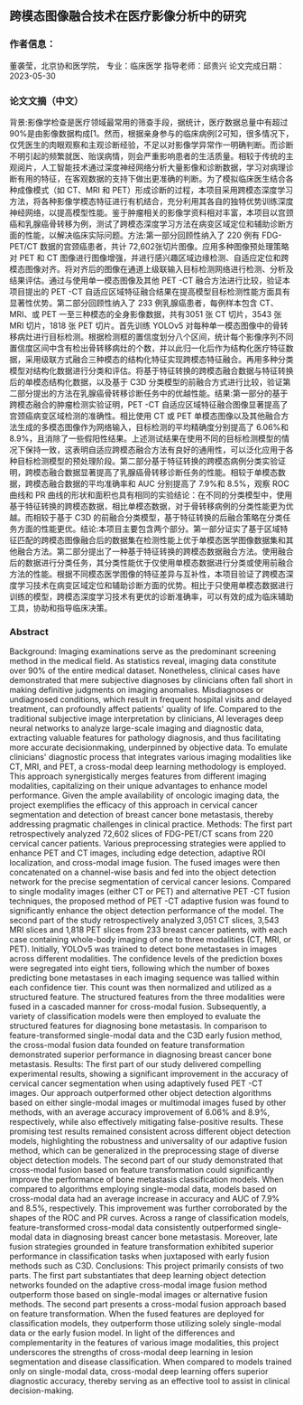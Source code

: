 ## 跨模态图像融合技术在医疗影像分析中的研究

### 作者信息：

董袭莹，北京协和医学院， 专业：临床医学
指导老师：邱贵兴
论文完成日期：2023-05-30

### 论文文摘（中文）

背景:影像学检查是医疗领域最常用的筛查手段，据统计，医疗数据总量中有超过90%是由影像数据构成[1。然而，根据亲身参与的临床病例[2可知，很多情况下，仅凭医生的肉眼观察和主观诊断经验，不足以对影像学异常作一明确判断。而诊断不明引起的频繁就医、贻误病情，则会严重影响患者的生活质量。相较于传统的主观阅片，人工智能技术通过深度神经网络分析大量影像和诊断数据，学习对病理诊断有用的特征，在客观数据的支持下做出更准确的判断。为了模拟临床医生结合各种成像模式（如 CT、MRI 和 PET）形成诊断的过程，本项目采用跨模态深度学习方法，将各种影像学模态特征进行有机结合，充分利用其各自的独特优势训练深度神经网络，以提高模型性能。鉴于肿瘤相关的影像学资料相对丰富，本项目以宫颈癌和乳腺癌骨转移为例，测试了跨模态深度学习方法在病变区域定位和辅助诊断方面的性能，以解决临床实际问题。方法:第一部分回顾性纳入了 220 例有 FDG-PET/CT 数据的宫颈癌患者，共计 72,602张切片图像。应用多种图像预处理策略对 PET 和 CT 图像进行图像增强，并进行感兴趣区域边缘检测、自适应定位和跨模态图像对齐。将对齐后的图像在通道上级联输入目标检测网络进行检测、分析及结果评估。通过与使用单一模态图像及其他 PET -CT 融合方法进行比较，验证本项目提出的 PET -CT 自适应区域特征融合结果在提高模型目标检测性能方面具有显著性优势。第二部分回顾性纳入了 233 例乳腺癌患者，每例样本包含 CT、MRI、或 PET 一至三种模态的全身影像数据，共有3051 张 CT 切片，3543 张 MRI 切片，1818 张 PET 切片。首先训练 YOLOv5 对每种单一模态图像中的骨转移病灶进行目标检测。根据检测框的置信度划分八个区间，统计每个影像序列不同置信度区间中含有检出骨转移病灶的个数，并以此归一化后作为结构化医疗特征数据，采用级联方式融合三种模态的结构化特征实现跨模态特征融合。再用多种分类模型对结构化数据进行分类和评估。将基于特征转换的跨模态融合数据与特征转换后的单模态结构化数据，以及基于 C3D 分类模型的前融合方式进行比较，验证第二部分提出的方法在乳腺癌骨转移诊断任务中的优越性能。结果:第一部分的基于跨模态融合的肿瘤检测实验证明，PET -CT 自适应区域特征融合图像显著提高了宫颈癌病变区域检测的准确性。相比使用 CT 或 PET 单模态图像以及其他融合方法生成的多模态图像作为网络输入，目标检测的平均精确度分别提高了 6.06%和 8.9%，且消除了一些假阳性结果。上述测试结果在使用不同的目标检测模型的情况下保持一致，这表明自适应跨模态融合方法有良好的通用性，可以泛化应用于各种目标检测模型的预处理阶段。第二部分基于特征转换的跨模态病例分类实验证明，跨模态融合数据显著提高了乳腺癌骨转移诊断任务的性能。相较于单模态数据，跨模态融合数据的平均准确率和 AUC 分别提高了 7.9%和 8.5%，观察 ROC 曲线和 PR 曲线的形状和面积也具有相同的实验结论：在不同的分类模型中，使用基于特征转换的跨模态数据，相比单模态数据，对于骨转移病例的分类性能更为优越。而相较于基于 C3D 的前融合分类模型，基于特征转换的后融合策略在分类任务方面的性能更优。结论:本项目主要包含两个部分。第一部分证实了基于区域特征匹配的跨模态图像融合后的数据集在检测性能上优于单模态医学图像数据集和其他融合方法。第二部分提出了一种基于特征转换的跨模态数据融合方法。使用融合后的数据进行分类任务，其分类性能优于仅使用单模态数据进行分类或使用前融合方法的性能。根据不同模态医学图像的特征差异与互补性，本项目验证了跨模态深度学习技术在病变区域定位和辅助诊断方面的优势。相比于只使用单模态数据进行训练的模型，跨模态深度学习技术有更优的诊断准确率，可以有效的成为临床辅助工具，协助和指导临床决策。

### Abstract
Background: Imaging examinations serve as the predominant screening method in the medical field. As statistics reveal, imaging data constitute over 90% of the entire medical dataset. Nonetheless, clinical cases have demonstrated that mere subjective diagnoses by clinicians often fall short in making definitive judgments on imaging anomalies. Misdiagnoses or undiagnosed conditions, which result in frequent hospital visits and delayed treatment, can profoundly affect patients' quality of life. Compared to the traditional subjective image interpretation by clinicians, AI leverages deep neural networks to analyze large-scale imaging and diagnostic data, extracting valuable features for pathology diagnosis, and thus facilitating more accurate decisionmaking, underpinned by objective data. To emulate clinicians' diagnostic process that integrates various imaging modalities like CT, MRI, and PET, a cross-modal deep learning methodology is employed. This approach synergistically merges features from different imaging modalities, capitalizing on their unique advantages to enhance model performance. Given the ample availability of oncologic imaging data, the project exemplifies the efficacy of this approach in cervical cancer segmentation and detection of breast cancer bone metastasis, thereby addressing pragmatic challenges in clinical practice. Methods: The first part retrospectively analyzed 72,602 slices of FDG-PET/CT scans from 220 cervical cancer patients. Various preprocessing strategies were applied to enhance PET and CT images, including edge detection, adaptive ROI localization, and cross-modal image fusion. The fused images were then concatenated on a channel-wise basis and fed into the object detection network for the precise segmentation of cervical cancer lesions. Compared to single modality images (either CT or PET) and alternative PET -CT fusion techniques, the proposed method of PET -CT adaptive fusion was found to significantly enhance the object detection performance of the model. The second part of the study retrospectively analyzed 3,051 CT slices, 3,543 MRI slices and 1,818 PET slices from 233 breast cancer patients, with each case containing whole-body imaging of one to three modalities (CT, MRI, or PET). Initially, YOLOv5 was trained to detect bone metastases in images across different modalities. The confidence levels of the prediction boxes were segregated into eight tiers, following which the number of boxes predicting bone metastases in each imaging sequence was tallied within each confidence tier. This count was then normalized and utilized as a structured feature. The structured features from the three modalities were fused in a cascaded manner for cross-modal fusion. Subsequently, a variety of classification models were then employed to evaluate the structured features for diagnosing bone metastasis. In comparison to feature-transformed single-modal data and the C3D early fusion method, the cross-modal fusion data founded on feature transformation demonstrated superior performance in diagnosing breast cancer bone metastasis. Results: The first part of our study delivered compelling experimental results, showing a significant improvement in the accuracy of cervical cancer segmentation when using adaptively fused PET -CT images. Our approach outperformed other object detection algorithms based on either single-modal images or multimodal images fused by other methods, with an average accuracy improvement of 6.06% and 8.9%, respectively, while also effectively mitigating false-positive results. These promising test results remained consistent across different object detection models, highlighting the robustness and universality of our adaptive fusion method, which can be generalized in the preprocessing stage of diverse object detection models. The second part of our study demonstrated that cross-modal fusion based on feature transformation could significantly improve the performance of bone metastasis classification models. When compared to algorithms employing single-modal data, models based on cross-modal data had an average increase in accuracy and AUC of 7.9% and 8.5%, respectively. This improvement was further corroborated by the shapes of the ROC and PR curves. Across a range of classification models, feature-transformed cross-modal data consistently outperformed single-modal data in diagnosing breast cancer bone metastasis. Moreover, late fusion strategies grounded in feature transformation exhibited superior performance in classification tasks when juxtaposed with early fusion methods such as C3D. Conclusions: This project primarily consists of two parts. The first part substantiates that deep learning object detection networks founded on the adaptive cross-modal image fusion method outperform those based on single-modal images or alternative fusion methods. The second part presents a cross-modal fusion approach based on feature transformation. When the fused features are deployed for classification models, they outperform those utilizing solely single-modal data or the early fusion model. In light of the differences and complementarity in the features of various image modalities, this project underscores the strengths of cross-modal deep learning in lesion segmentation and disease classification. When compared to models trained only on single-modal data, cross-modal deep learning offers superior diagnostic accuracy, thereby serving as an effective tool to assist in clinical decision-making.
